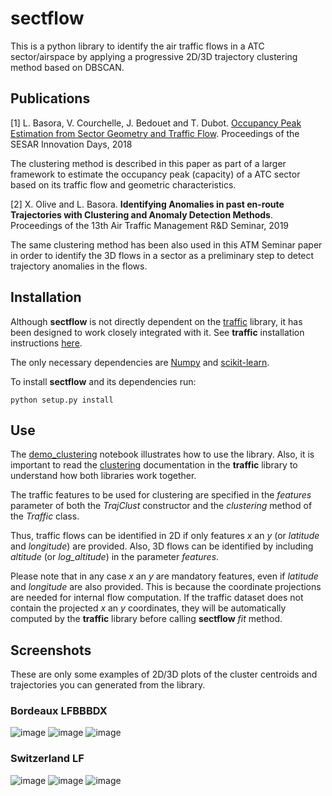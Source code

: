 # sectflow
This is a python library to identify the air traffic flows in a ATC sector/airspace by applying a progressive 2D/3D trajectory clustering method based on DBSCAN.

## Publications
[1] L. Basora, V. Courchelle, J. Bedouet and T. Dubot.
[Occupancy Peak Estimation from Sector Geometry and Traffic Flow](https://www.sesarju.eu/sites/default/files/documents/sid/2018/papers/SIDs_2018_paper_23.pdf). Proceedings of the SESAR Innovation Days, 2018

The clustering method is described in this paper as part of a larger framework to estimate the occupancy peak (capacity) of a ATC sector based on its traffic flow and geometric characteristics.

[2] X. Olive and L. Basora.
**Identifying Anomalies in past en-route Trajectories with Clustering and Anomaly Detection Methods**. Proceedings of the 13th Air Traffic Management R&D Seminar, 2019

The same clustering method has been also used in this ATM Seminar paper in order to identify the 3D flows in a sector as a preliminary step to detect trajectory anomalies in the flows.

## Installation
Although **sectflow** is not directly dependent on the [traffic](https://github.com/xoolive/traffic) library, it has been designed to work closely integrated with it. See **traffic** installation instructions [here](https://github.com/xoolive/traffic).

The only necessary dependencies are [Numpy](https://www.numpy.org/) and [scikit-learn](https://scikit-learn.org/stable/).

To install **sectflow** and its dependencies run:

```
python setup.py install
```

## Use
The [demo_clustering](https://github.com/lbasora/sectflow/blob/master/demo_clustering.ipynb) notebook illustrates how to use the library. Also, it is important to read the [clustering](https://traffic-viz.github.io/clustering.html) documentation in the **traffic** library to understand how both libraries work together.

The traffic features to be used for clustering are specified in the _features_ parameter of both the _TrajClust_ constructor and the _clustering_ method of the _Traffic_ class. 

Thus, traffic flows can be identified in 2D if only features _x_ an _y_ (or _latitude_ and _longitude_) are provided. Also, 3D flows can be identified by including _altitude_ (or _log_altitude_) in the parameter _features_. 

Please note that in any case  _x_ an _y_ are mandatory features, even if _latitude_ and _longitude_ are also provided. This is because the coordinate projections are needed for internal flow computation. If the traffic dataset does not contain the projected _x_ an _y_ coordinates, they will be automatically computed by the **traffic** library before calling **sectflow** _fit_ method.

## Screenshots
These are only some examples of 2D/3D plots of the cluster centroids and trajectories you can generated from the library.

### Bordeaux LFBBBDX
![image](https://user-images.githubusercontent.com/41791151/58747600-c3a23500-846d-11e9-8f3e-72cba4407156.png)
![image](https://user-images.githubusercontent.com/41791151/58747604-cf8df700-846d-11e9-80db-9a9e0543209e.png)
![image](https://user-images.githubusercontent.com/41791151/58747607-df0d4000-846d-11e9-98b7-4087e38df887.png)

### Switzerland LF
![image](https://user-images.githubusercontent.com/41791151/58747609-e6cce480-846d-11e9-8673-eeeee662035b.png)
![image](https://user-images.githubusercontent.com/41791151/58747869-5a242580-8471-11e9-9973-d00b69e71c08.png)
![image](https://user-images.githubusercontent.com/41791151/58747615-f9471e00-846d-11e9-93a5-9706e9fb9eba.png)




